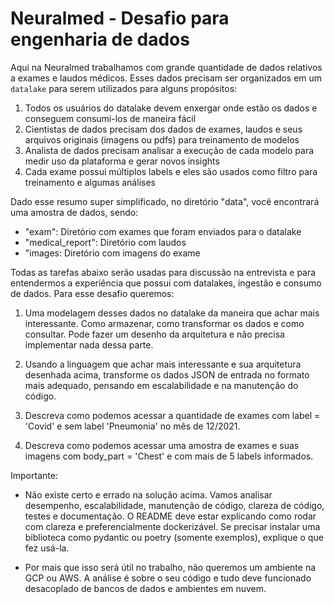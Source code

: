 # Neuralmed - Desafio para engenharia de dados

Aqui na Neuralmed trabalhamos com grande quantidade de dados relativos a exames e 
laudos médicos. Esses dados precisam ser organizados em um `datalake` para serem utilizados para alguns propósitos:

1. Todos os usuários do datalake devem enxergar onde estão os dados e conseguem consumi-los de maneira fácil
2. Cientistas de dados precisam dos dados de exames, laudos e seus arquivos originais (imagens ou pdfs) para treinamento de modelos
3. Analista de dados precisam analisar a execução de cada modelo para medir uso da plataforma e gerar novos insights
4. Cada exame possui múltiplos labels e eles são usados como filtro para treinamento e algumas análises

Dado esse resumo super simplificado, no diretório "data", você encontrará uma amostra de dados, sendo:
- "exam": Diretório com exames que foram enviados para o datalake 
- "medical_report": Diretório com laudos
- "images: Diretório com imagens do exame

Todas as tarefas abaixo serão usadas para discussão na entrevista e para entendermos a experiência que possui com datalakes, ingestão e consumo de dados. Para esse desafio queremos:

1. Uma modelagem desses dados no datalake da maneira que achar mais interessante. Como armazenar, como transformar os dados e como consultar. 
Pode fazer um desenho da arquitetura e não precisa implementar nada dessa parte. 

2. Usando a linguagem que achar mais interessante e sua arquitetura desenhada acima, transforme os dados JSON de entrada no formato mais adequado, pensando em escalabilidade e na manutenção do código.

3. Descreva como podemos acessar a quantidade de exames com label = 'Covid' e sem label 'Pneumonia' no mês de 12/2021. 

4. Descreva como podemos acessar uma amostra de exames e suas imagens com body_part = 'Chest' e com mais de 5 labels informados.

Importante: 

- Não existe certo e errado na solução acima. Vamos analisar desempenho, escalabilidade, manutenção de código, clareza de código, testes e documentação. O README deve estar explicando como rodar com clareza e preferencialmente dockerizável.
Se precisar instalar uma biblioteca como pydantic ou poetry (somente exemplos), explique o que fez usá-la.

- Por mais que isso será útil no trabalho, não queremos um ambiente na GCP ou AWS. A análise é sobre o seu código e tudo deve funcionado desacoplado de bancos de dados e ambientes em nuvem.
